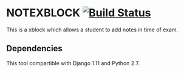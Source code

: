 # NOTEXBLOCK [![Build Status](https://travis-ci.org/Golub-Sergey/notexblock.svg?branch=master.svg?branch=dev_custom)](https://travis-ci.org/Golub-Sergey/notexblock.svg?branch=master)

This is a xblock which allows a student to add notes in time of exam.

## Dependencies

This tool compartible with Django 1.11 and Python 2.7.
